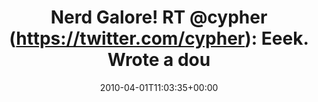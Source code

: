 ---
retweeted: false
source: <a href="http://twitter.com" rel="nofollow">Twitter Web Client</a>
entities:
  hashtags: []
  symbols: []
  user_mentions:
  - name: "@cypher"
    screen_name: cypher
    indices:
    - '16'
    - '23'
    id_str: '10601922'
    id: '10601922'
  urls: []
display_text_range:
- '0'
- '131'
favorite_count: '1'
id_str: '11418667832'
truncated: false
retweet_count: '0'
id: '11418667832'
created_at: Thu Apr 01 11:03:35 +0000 2010
favorited: false
full_text: 'Nerd Galore! RT [@cypher](https://twitter.com/cypher): Eeek. Wrote a double
  inner self referential SQL join. If you''re looking for me, I''ll be in my happy
  place.'
lang: en
tags:
- pesos/twitter
date: '2010-04-01T11:03:35+00:00'
src: https://twitter.com/bascht/status/11418667832
original_url: https://twitter.com/bascht/status/11418667832
type: twitter_tweet
text: 'Nerd Galore! RT [@cypher](https://twitter.com/cypher): Eeek. Wrote a double
  inner self referential SQL join. If you''re looking for me, I''ll be in my happy
  place.'
title: 'Nerd Galore! RT @cypher (https://twitter.com/cypher): Eeek. Wrote a dou'

---